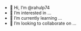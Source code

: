 - 👋 Hi, I’m @rahulp74
- 👀 I’m interested in ...
- 🌱 I’m currently learning ...
- 💞️ I’m looking to collaborate on ...


<!---
rahulp74/rahulp74 is a ✨ special ✨ repository because its `README.md` (this file) appears on your GitHub profile.
You can click the Preview link to take a look at your changes.
--->

